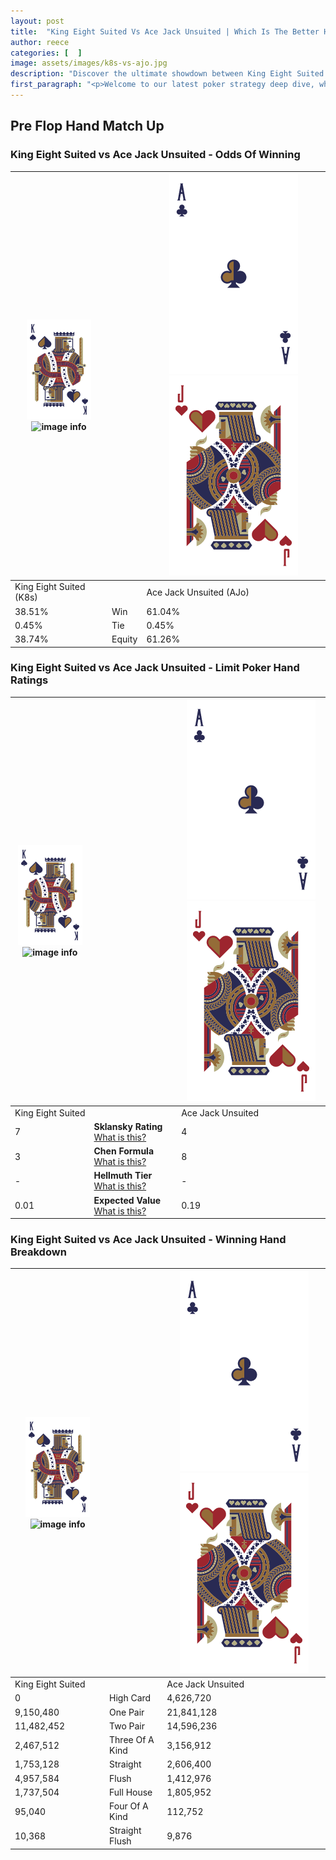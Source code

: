 ```yaml
---
layout: post
title:  "King Eight Suited Vs Ace Jack Unsuited | Which Is The Better Hand In Poker? A Complete Guide"
author: reece
categories: [  ]
image: assets/images/k8s-vs-ajo.jpg
description: "Discover the ultimate showdown between King Eight Suited and Ace Jack Unsuited in poker! Uncover the odds, strategies, and scenarios where one hand triumphs over the other. Get ready to up your poker game with this thrilling analysis."
first_paragraph: "<p>Welcome to our latest poker strategy deep dive, where we're pitting two distinct hands against each other in a high-stakes showdown: King Eight Suited vs Ace Jack Unsuited.</p><p>In the dynamic world of poker, every decision counts, and knowing which hand holds the upper hand is key to your success at the table.</p><p>In this article, we'll dissect these two hands, explore the scenarios where one dominates the other, and equip you with the knowledge to make strategic choices that can tip the odds in your favor.</p><p>Get ready to unravel the intriguing dynamics of these poker hands and elevate your game to new heights.</p>"
---
```




[comment]: # (sp0)

## Pre Flop Hand Match Up

<div class="table hand-ratings" markdown="1"> 



### King Eight Suited vs Ace Jack Unsuited - Odds Of Winning


    
| ![image info](assets/images/hand1/K.png) ![image info](assets/images/hand1/8s.png) |  | ![image info](assets/images/hand2/A.png) ![image info](assets/images/hand2/Jo.png) |
| -------- | -------- | -------- |
| King Eight Suited (K8s) |  | Ace Jack Unsuited (AJo) |
| 38.51% | Win | 61.04% |
| 0.45% | Tie | 0.45% |
| 38.74% | Equity | 61.26% |




[comment]: # (sp1)



### King Eight Suited vs Ace Jack Unsuited - Limit Poker Hand Ratings


    
| ![image info](assets/images/hand1/K.png) ![image info](assets/images/hand1/8s.png) |  | ![image info](assets/images/hand2/A.png) ![image info](assets/images/hand2/Jo.png) |
| -------- | -------- | -------- |
| King Eight Suited |  | Ace Jack Unsuited |
| 7 | **Sklansky Rating** [What is this?](/sklansky-rating-explained) | 4 |
| 3 | **Chen Formula** [What is this?](/chen-formula-explained) | 8 |
| - | **Hellmuth Tier** [What is this?](/Hellmuth-tier-explained) | - |
| 0.01 | **Expected Value** [What is this?](/expected-value-explained) | 0.19 |




[comment]: # (sp2)



### King Eight Suited vs Ace Jack Unsuited - Winning Hand Breakdown


    
| ![image info](assets/images/hand1/K.png) ![image info](assets/images/hand1/8s.png) |  | ![image info](assets/images/hand2/A.png) ![image info](assets/images/hand2/Jo.png) |
| -------- | -------- | -------- |
| King Eight Suited |  | Ace Jack Unsuited |
| 0 | High Card | 4,626,720 |
| 9,150,480 | One Pair | 21,841,128 |
| 11,482,452 | Two Pair | 14,596,236 |
| 2,467,512 | Three Of A Kind | 3,156,912 |
| 1,753,128 | Straight | 2,606,400 |
| 4,957,584 | Flush | 1,412,976 |
| 1,737,504 | Full House | 1,805,952 |
| 95,040 | Four Of A Kind | 112,752 |
| 10,368 | Straight Flush | 9,876 |




[comment]: # (sp3)



</div>

[comment]: # (sp4)



[comment]: # (sp5)

